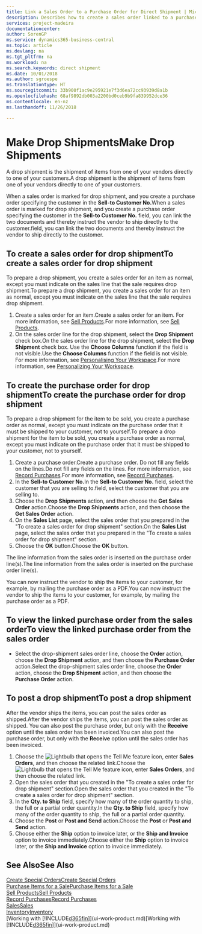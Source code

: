 ```yaml
---
title: Link a Sales Order to a Purchase Order for Direct Shipment | Microsoft Docs
description: Describes how to create a sales order linked to a purchase order to enable shipment directly from the vendor to the customer.
services: project-madeira
documentationcenter: 
author: SorenGP
ms.service: dynamics365-business-central
ms.topic: article
ms.devlang: na
ms.tgt_pltfrm: na
ms.workload: na
ms.search.keywords: direct shipment
ms.date: 10/01/2018
ms.author: sgroespe
ms.translationtype: HT
ms.sourcegitcommit: 33b900f1ac9e295921e7f3d6ea72cc93939d8a1b
ms.openlocfilehash: 68af9892db003a2200bd0ceb9b9fa839952dce36
ms.contentlocale: en-nz
ms.lasthandoff: 11/26/2018

---
```

# <a name="make-drop-shipments"></a><span data-ttu-id="25359-103">Make Drop Shipments</span><span class="sxs-lookup"><span data-stu-id="25359-103">Make Drop Shipments</span></span>
<span data-ttu-id="25359-104">A drop shipment is the shipment of items from one of your vendors directly to one of your customers.</span><span class="sxs-lookup"><span data-stu-id="25359-104">A drop shipment is the shipment of items from one of your vendors directly to one of your customers.</span></span>

<span data-ttu-id="25359-105">When a sales order is marked for drop shipment, and you create a purchase order specifying the customer in the **Sell-to Customer No.**</span><span class="sxs-lookup"><span data-stu-id="25359-105">When a sales order is marked for drop shipment, and you create a purchase order specifying the customer in the **Sell-to Customer No.**</span></span> <span data-ttu-id="25359-106">field, you can link the two documents and thereby instruct the vendor to ship directly to the customer.</span><span class="sxs-lookup"><span data-stu-id="25359-106">field, you can link the two documents and thereby instruct the vendor to ship directly to the customer.</span></span>

## <a name="to-create-a-sales-order-for-drop-shipment"></a><span data-ttu-id="25359-107">To create a sales order for drop shipment</span><span class="sxs-lookup"><span data-stu-id="25359-107">To create a sales order for drop shipment</span></span>
<span data-ttu-id="25359-108">To prepare a drop shipment, you create a sales order for an item as normal, except you must indicate on the sales line that the sale requires drop shipment.</span><span class="sxs-lookup"><span data-stu-id="25359-108">To prepare a drop shipment, you create a sales order for an item as normal, except you must indicate on the sales line that the sale requires drop shipment.</span></span>

1. <span data-ttu-id="25359-109">Create a sales order for an item.</span><span class="sxs-lookup"><span data-stu-id="25359-109">Create a sales order for an item.</span></span> <span data-ttu-id="25359-110">For more information, see [Sell Products](sales-how-sell-products.md).</span><span class="sxs-lookup"><span data-stu-id="25359-110">For more information, see [Sell Products](sales-how-sell-products.md).</span></span>
2. <span data-ttu-id="25359-111">On the sales order line for the drop shipment, select the **Drop Shipment** check box.</span><span class="sxs-lookup"><span data-stu-id="25359-111">On the sales order line for the drop shipment, select the **Drop Shipment** check box.</span></span> <span data-ttu-id="25359-112">Use the **Choose Columns** function if the field is not visible.</span><span class="sxs-lookup"><span data-stu-id="25359-112">Use the **Choose Columns** function if the field is not visible.</span></span> <span data-ttu-id="25359-113">For more information, see [Personalising Your Workspace](ui-personalization-user.md).</span><span class="sxs-lookup"><span data-stu-id="25359-113">For more information, see [Personalizing Your Workspace](ui-personalization-user.md).</span></span>

## <a name="to-create-the-purchase-order-for-drop-shipment"></a><span data-ttu-id="25359-114">To create the purchase order for drop shipment</span><span class="sxs-lookup"><span data-stu-id="25359-114">To create the purchase order for drop shipment</span></span>
<span data-ttu-id="25359-115">To prepare a drop shipment for the item to be sold, you create a purchase order as normal, except you must indicate on the purchase order that it must be shipped to your customer, not to yourself.</span><span class="sxs-lookup"><span data-stu-id="25359-115">To prepare a drop shipment for the item to be sold, you create a purchase order as normal, except you must indicate on the purchase order that it must be shipped to your customer, not to yourself.</span></span>

1. <span data-ttu-id="25359-116">Create a purchase order.</span><span class="sxs-lookup"><span data-stu-id="25359-116">Create a purchase order.</span></span> <span data-ttu-id="25359-117">Do not fill any fields on the lines.</span><span class="sxs-lookup"><span data-stu-id="25359-117">Do not fill any fields on the lines.</span></span> <span data-ttu-id="25359-118">For more information, see [Record Purchases](purchasing-how-record-purchases.md).</span><span class="sxs-lookup"><span data-stu-id="25359-118">For more information, see [Record Purchases](purchasing-how-record-purchases.md).</span></span>
2. <span data-ttu-id="25359-119">In the **Sell-to Customer No.**</span><span class="sxs-lookup"><span data-stu-id="25359-119">In the **Sell-to Customer No.**</span></span> <span data-ttu-id="25359-120">field, select the customer that you are selling to.</span><span class="sxs-lookup"><span data-stu-id="25359-120">field, select the customer that you are selling to.</span></span>
3. <span data-ttu-id="25359-121">Choose the **Drop Shipments** action, and then choose the **Get Sales Order** action.</span><span class="sxs-lookup"><span data-stu-id="25359-121">Choose the **Drop Shipments** action, and then choose the **Get Sales Order** action.</span></span>
4. <span data-ttu-id="25359-122">On the **Sales List** page, select the sales order that you prepared in the "To create a sales order for drop shipment" section.</span><span class="sxs-lookup"><span data-stu-id="25359-122">On the **Sales List** page, select the sales order that you prepared in the "To create a sales order for drop shipment" section.</span></span>
5. <span data-ttu-id="25359-123">Choose the **OK** button.</span><span class="sxs-lookup"><span data-stu-id="25359-123">Choose the **OK** button.</span></span>

<span data-ttu-id="25359-124">The line information from the sales order is inserted on the purchase order line(s).</span><span class="sxs-lookup"><span data-stu-id="25359-124">The line information from the sales order is inserted on the purchase order line(s).</span></span>

<span data-ttu-id="25359-125">You can now instruct the vendor to ship the items to your customer, for example, by mailing the purchase order as a PDF.</span><span class="sxs-lookup"><span data-stu-id="25359-125">You can now instruct the vendor to ship the items to your customer, for example, by mailing the purchase order as a PDF.</span></span>     

## <a name="to-view-the-linked-purchase-order-from-the-sales-order"></a><span data-ttu-id="25359-126">To view the linked purchase order from the sales order</span><span class="sxs-lookup"><span data-stu-id="25359-126">To view the linked purchase order from the sales order</span></span>
* <span data-ttu-id="25359-127">Select the drop-shipment sales order line, choose the **Order** action, choose the **Drop Shipment** action, and then choose the **Purchase Order** action.</span><span class="sxs-lookup"><span data-stu-id="25359-127">Select the drop-shipment sales order line, choose the **Order** action, choose the **Drop Shipment** action, and then choose the **Purchase Order** action.</span></span>

## <a name="to-post-a-drop-shipment"></a><span data-ttu-id="25359-128">To post a drop shipment</span><span class="sxs-lookup"><span data-stu-id="25359-128">To post a drop shipment</span></span>
<span data-ttu-id="25359-129">After the vendor ships the items, you can post the sales order as shipped.</span><span class="sxs-lookup"><span data-stu-id="25359-129">After the vendor ships the items, you can post the sales order as shipped.</span></span> <span data-ttu-id="25359-130">You can also post the purchase order, but only with the **Receive** option until the sales order has been invoiced.</span><span class="sxs-lookup"><span data-stu-id="25359-130">You can also post the purchase order, but only with the **Receive** option until the sales order has been invoiced.</span></span>

1. <span data-ttu-id="25359-131">Choose the ![Lightbulb that opens the Tell Me feature](media/ui-search/search_small.png "Tell me what you want to do") icon, enter **Sales Orders**, and then choose the related link.</span><span class="sxs-lookup"><span data-stu-id="25359-131">Choose the ![Lightbulb that opens the Tell Me feature](media/ui-search/search_small.png "Tell me what you want to do") icon, enter **Sales Orders**, and then choose the related link.</span></span>
2. <span data-ttu-id="25359-132">Open the sales order that you created in the "To create a sales order for drop shipment" section.</span><span class="sxs-lookup"><span data-stu-id="25359-132">Open the sales order that you created in the "To create a sales order for drop shipment" section.</span></span>
3. <span data-ttu-id="25359-133">In the **Qty. to Ship** field, specify how many of the order quantity to ship, the full or a partial order quantity.</span><span class="sxs-lookup"><span data-stu-id="25359-133">In the **Qty. to Ship** field, specify how many of the order quantity to ship, the full or a partial order quantity.</span></span>
4. <span data-ttu-id="25359-134">Choose the **Post** or **Post and Send** action.</span><span class="sxs-lookup"><span data-stu-id="25359-134">Choose the **Post** or **Post and Send** action.</span></span>
5. <span data-ttu-id="25359-135">Choose either the **Ship** option to invoice later, or the **Ship and Invoice** option to invoice immediately.</span><span class="sxs-lookup"><span data-stu-id="25359-135">Choose either the **Ship** option to invoice later, or the **Ship and Invoice** option to invoice immediately.</span></span>

## <a name="see-also"></a><span data-ttu-id="25359-136">See Also</span><span class="sxs-lookup"><span data-stu-id="25359-136">See Also</span></span>
[<span data-ttu-id="25359-137">Create Special Orders</span><span class="sxs-lookup"><span data-stu-id="25359-137">Create Special Orders</span></span>](sales-how-to-create-special-orders.md)  
[<span data-ttu-id="25359-138">Purchase Items for a Sale</span><span class="sxs-lookup"><span data-stu-id="25359-138">Purchase Items for a Sale</span></span>](purchasing-how-purchase-products-sale.md)  
[<span data-ttu-id="25359-139">Sell Products</span><span class="sxs-lookup"><span data-stu-id="25359-139">Sell Products</span></span>](sales-how-sell-products.md)  
[<span data-ttu-id="25359-140">Record Purchases</span><span class="sxs-lookup"><span data-stu-id="25359-140">Record Purchases</span></span>](purchasing-how-record-purchases.md)  
[<span data-ttu-id="25359-141">Sales</span><span class="sxs-lookup"><span data-stu-id="25359-141">Sales</span></span>](sales-manage-sales.md)  
[<span data-ttu-id="25359-142">Inventory</span><span class="sxs-lookup"><span data-stu-id="25359-142">Inventory</span></span>](inventory-manage-inventory.md)  
<span data-ttu-id="25359-143">[Working with [!INCLUDE[d365fin](includes/d365fin_md.md)]](ui-work-product.md)</span><span class="sxs-lookup"><span data-stu-id="25359-143">[Working with [!INCLUDE[d365fin](includes/d365fin_md.md)]](ui-work-product.md)</span></span>

